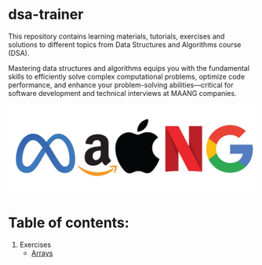 # dsa-trainer

This repository contains learning materials, tutorials, exercises and solutions to different topics from Data Structures and Algorithms course (DSA).

Mastering data structures and algorithms equips you with the fundamental skills to efficiently solve complex computational problems, optimize code performance, and enhance your problem-solving abilities—critical for software development and technical interviews at MAANG companies.

![](./img/maang.png)

# Table of contents:
1. Exercises
    - [Arrays](./exercises/arrays/)